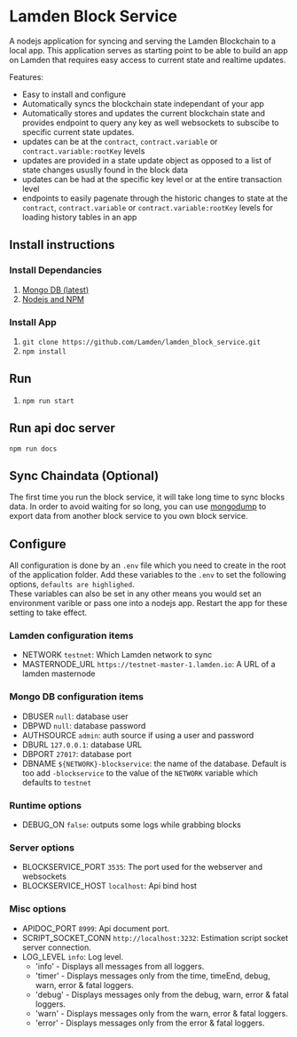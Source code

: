 # Lamden Block Service
A nodejs application for syncing and serving the Lamden Blockchain to a local app.
This application serves as starting point to be able to build an app on Lamden that requires easy access to current state and realtime updates.

Features:
- Easy to install and configure
- Automatically syncs the blockchain state independant of your app
- Automatically stores and updates the current blockchain state and provides endpoint to query any key as well websockets to subscibe to specific current state updates.
- updates can be at the `contract`, `contract.variable` or `contract.variable:rootKey` levels
- updates are provided in a state update object as opposed to a list of state changes ususlly found in the block data
- updates can be had at the specific key level or at the entire transaction level
- endpoints to easily pagenate through the historic changes to state at the `contract`, `contract.variable` or `contract.variable:rootKey` levels for loading history tables in an app

## Install instructions

### Install Dependancies
1. [Mongo DB (latest)](https://docs.mongodb.com/manual/installation/)
2. [Nodejs and NPM](https://nodejs.org/en/)

### Install App
1. `git clone https://github.com/Lamden/lamden_block_service.git`
2. `npm install`

## Run
1. `npm run start`

## Run api doc server
`npm run docs`

## Sync Chaindata (Optional)
The first time you run the block service, it will take long time to sync blocks data. In order to avoid waiting for so long, you can use
[mongodump](https://www.mongodb.com/docs/database-tools/mongodump/#mongodb-binary-bin.mongodump) to export data from another block service to you own block service.


## Configure
All configuration is done by an `.env` file which you need to create in the root of the application folder.
Add these variables to the `.env` to set the following options, `defaults are highlighed`.  
These variables can also be set in any other means you would set an environment varible or pass one into a nodejs app.
Restart the app for these setting to take effect.

### Lamden configuration items
- NETWORK `testnet`: Which Lamden network to sync
- MASTERNODE_URL `https://testnet-master-1.lamden.io`: A URL of a lamden masternode

### Mongo DB configuration items
- DBUSER `null`: database user
- DBPWD `null`: database password
- AUTHSOURCE `admin`: auth source if using a user and password
- DBURL `127.0.0.1`: database URL
- DBPORT `27017`: database port
- DBNAME `${NETWORK}-blockservice`: the name of the database. Default is too add `-blockservice` to the value of the `NETWORK` variable which defaults to `testnet`

### Runtime options
- DEBUG_ON `false`: outputs some logs while grabbing blocks


### Server options
- BLOCKSERVICE_PORT `3535`: The port used for the webserver and websockets
- BLOCKSERVICE_HOST `localhost`: Api bind host

### Misc options
- APIDOC_PORT `8999`: Api document port.
- SCRIPT_SOCKET_CONN `http://localhost:3232`: Estimation script socket server connection.
- LOG_LEVEL  `info`: Log level. 
    - 'info' - Displays all messages from all loggers.
    - 'timer' - Displays messages only from the time, timeEnd, debug, warn, error & fatal loggers.
    - 'debug' - Displays messages only from the debug, warn, error & fatal loggers.
    - 'warn' - Displays messages only from the warn, error & fatal loggers.
    - 'error' - Displays messages only from the error & fatal loggers.
